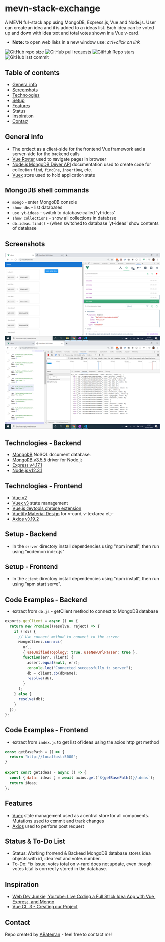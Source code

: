 # mevn-stack-exchange

A MEVN full-stack app using MongoDB, Express.js, Vue and Node.js. User can create an idea and it is added to an ideas list. Each idea can be voted up and down with idea text and total votes shown in a Vue v-card.
* **Note:** to open web links in a new window use: _ctrl+click on link_

![GitHub repo size](https://img.shields.io/github/repo-size/AndrewJBateman/mevn-stack-exchange?style=plastic)
![GitHub pull requests](https://img.shields.io/github/issues-pr/AndrewJBateman/mevn-stack-exchange?style=plastic)
![GitHub Repo stars](https://img.shields.io/github/stars/AndrewJBateman/mevn-stack-exchange?style=plastic)
![GitHub last commit](https://img.shields.io/github/last-commit/AndrewJBateman/mevn-stack-exchange?style=plastic)

## Table of contents

* [General info](#general-info)
* [Screenshots](#screenshots)
* [Technologies](#technologies)
* [Setup](#setup)
* [Features](#features)
* [Status](#status)
* [Inspiration](#inspiration)
* [Contact](#contact)

## General info

* The project as a client-side for the frontend Vue framework and a server-side for the backend calls
* [Vue Router](https://router.vuejs.org/guide/essentials/navigation.html) used to navigate pages in browser
* [Node.js MongoDB Driver API](http://mongodb.github.io/node-mongodb-native/3.5/api/Collection.html#findOne) documentation used to create code for collection `find`, `findOne`, `insertOne`, etc.
* [Vuex](https://vuex.vuejs.org/api/#vuex-store) store used to hold application state

## MongoDB shell commands

* `mongo` - enter MongoDB console
* `show dbs` - list databases
* `use yt-ideas` - switch to database called 'yt-ideas'
* `show collections` - show all collections in database
* `db.ideas.find()` - (when switched to database 'yt-ideas' show contents of database

## Screenshots

![frontend image](./img/frontend.png)
![backend image](./img/backend.png)

## Technologies - Backend

* [MongoDB](https://www.mongodb.com/) NoSQL document database.
* [MongoDB v3.5.5](https://www.npmjs.com/package/mongodb) driver for Node.js
* [Express v4.17.1](https://www.npmjs.com/package/express)
* [Node.js v12.3.1](https://nodejs.org/en/)

## Technologies - Frontend

* [Vue v2](https://vuejs.org/)
* [Vuex v3](https://vuex.vuejs.org/) state management
* [Vue.js devtools chrome extension](https://chrome.google.com/webstore/detail/vuejs-devtools/nhdogjmejiglipccpnnnanhbledajbpd?hl=en)
* [Vuetify Material Design](https://vuetifyjs.com/en/) for v-card, v-textarea etc-
* [Axios v0.19.2](https://www.npmjs.com/package/axios)

## Setup - Backend

* In the `server` directory install dependencies using "npm install", then run using "nodemon index.js"

## Setup - Frontend

* In the `client` directory install dependencies using "npm install", then run using "npm start serve".

## Code Examples - Backend

* extract from `db.js` - getClient method to connect to MongoDB database

```javascript
exports.getClient = async () => {
  return new Promise((resolve, reject) => {
    if (!db) {
      // Use connect method to connect to the server
      MongoClient.connect(
        url,
        { useUnifiedTopology: true, useNewUrlParser: true },
        function(err, client) {
          assert.equal(null, err);
          console.log("Connected successfully to server");
          db = client.db(dbName);
          resolve(db);
        }
      );
    } else {
      resolve(db);
    }
  });
};
```

## Code Examples - Frontend

* extract from `index.js` to get list of ideas using the axios http get method

```javascript
const getBasePath = () => {
  return "http://localhost:5000";
}

export const getIdeas = async () => {
  const { data: ideas } = await axios.get(`${getBasePath()}/ideas`);
  return ideas;
};
```

## Features

* [Vuex](https://vuex.vuejs.org/) state management used as a central store for all components. Mutations used to commit and track changes
* [Axios](https://github.com/axios/axios) used to perform post request

## Status & To-Do List

* Status: Working frontend & Backend MongoDB database stores idea objects with id, idea text and votes number.
* To-Do: Fix issue: votes total on v-card does not update, even though votes total is corrrectly stored in the database.

## Inspiration

* [Web Dev Junkie, Youtube: Live Coding a Full Stack Idea App with Vue, Express, and Mongo](https://www.youtube.com/watch?v=myJRnwzw5ss)
* [Vue CLI 3 - Creating our Project](https://www.vuemastery.com/courses/real-world-vue-js/vue-cli/)

## Contact

Repo created by [ABateman](https://www.andrewbateman.org) - feel free to contact me!
